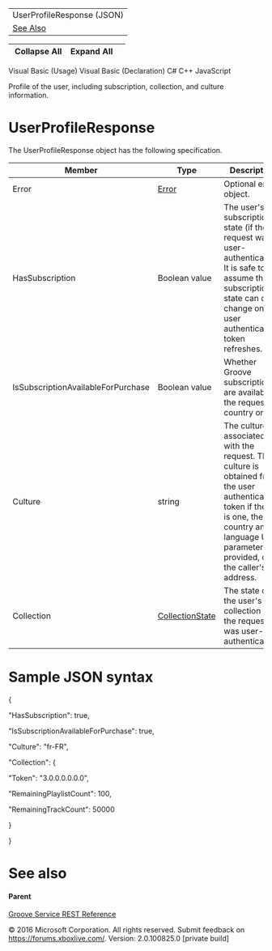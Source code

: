 |                            |
|----------------------------|
| UserProfileResponse (JSON) |
| [See Also](#seeAlsoToggle) |

|  Collapse All    Expand All     |
|---------------------------------|

Visual Basic (Usage)
Visual Basic (Declaration)
C\#
C++
JavaScript

Profile of the user, including subscription, collection, and culture information. <span id="ID4EN" class="anchor"></span>

UserProfileResponse
===================

The UserProfileResponse object has the following specification.

| **Member**                         | **Type**                                                             | **Description**                                                                                                                                                                                       |
|------------------------------------|----------------------------------------------------------------------|-------------------------------------------------------------------------------------------------------------------------------------------------------------------------------------------------------|
| Error                              | [Error](../Endpointdocumentation/JSON_Error.htm)                     | Optional error object.                                                                                                                                                                                |
| HasSubscription                    | Boolean value                                                        | The user's subscription state (if the request was user-authenticated). It is safe to assume that subscription state can only change on user authentication token refreshes.                           |
| IsSubscriptionAvailableForPurchase | Boolean value                                                        | Whether Groove subscriptions are available in the request's country or not.                                                                                                                           |
| Culture                            | string                                                               | The culture associated with the request. The culture is obtained from the user authentication token if there is one, the country and language URL parameters if provided, or the caller's IP address. |
| Collection                         | [CollectionState](../Endpointdocumentation/JSON_CollectionState.htm) | The state of the user's collection (if the request was user-authenticated).                                                                                                                           |

Sample JSON syntax
==================

{

"HasSubscription": true,

"IsSubscriptionAvailableForPurchase": true,

"Culture": "fr-FR",

"Collection": {

"Token": "3.0.0.0.0.0.0",

"RemainingPlaylistCount": 100,

"RemainingTrackCount": 50000

}

}

See also
========

#### Parent

[Groove Service REST Reference](../Endpointdocumentation/atoc_xbm_reference.htm)

© 2016 Microsoft Corporation. All rights reserved.
Submit feedback on <https://forums.xboxlive.com/>.
Version: 2.0.100825.0 \[private build\]
